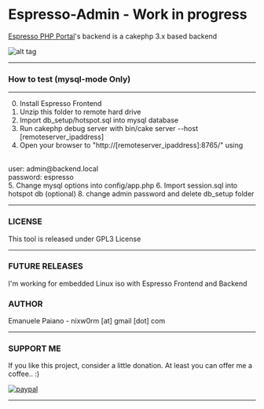# Espresso-Admin - Work in progress

<a href="https://github.com/emanuelepaiano/espresso-portal">Espresso PHP Portal</a>'s backend is a cakephp 3.x based backend

![alt tag](https://github.com/emanuelepaiano/espresso-admin/blob/master/screenshots/1.png)

***
### How to test (mysql-mode Only)

***
0. Install Espresso Frontend
1. Unzip this folder to remote hard drive
2. Import db_setup/hotspot.sql into mysql database
3. Run cakephp debug server with bin/cake server --host [remoteserver_ipaddress]
4. Open your browser to "http://[remoteserver_ipaddress]:8765/" using
<br>
   user: admin@backend.local<br>
   password: espresso
<br>
5. Change mysql options into config/app.php
6. Import session.sql into hotspot db (optional)
8. change admin password and delete db_setup folder

***

### LICENSE
This tool is released under GPL3 License

***

### FUTURE RELEASES
I'm working for embedded Linux iso with Espresso Frontend and Backend

### AUTHOR
Emanuele Paiano - nixw0rm [at] gmail [dot] com

***

### SUPPORT ME
If you like this project, consider a little donation. At least you can offer me a coffee.. :)

[![paypal](https://www.paypalobjects.com/en_US/i/btn/btn_donateCC_LG.gif)](https://www.paypal.me/emanuelepaiano)

***
